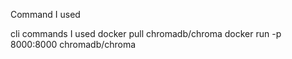 Command I used


cli commands I used
docker pull chromadb/chroma
docker run -p 8000:8000 chromadb/chroma

<!-- for check if the server is working -->
<!-- curl http://localhost:8000/api/v2/heartbeat -->